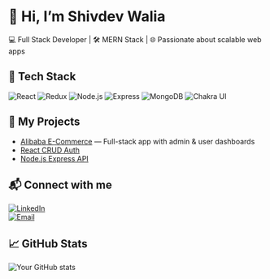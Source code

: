 # 👋 Hi, I’m Shivdev Walia

💻 Full Stack Developer | 🛠 MERN Stack | 🌐 Passionate about scalable web apps

## 🔧 Tech Stack

![React](https://img.shields.io/badge/-React-20232A?style=for-the-badge&logo=react)
![Redux](https://img.shields.io/badge/-Redux-764ABC?style=for-the-badge&logo=redux)
![Node.js](https://img.shields.io/badge/-Node.js-339933?style=for-the-badge&logo=node.js)
![Express](https://img.shields.io/badge/-Express-black?style=for-the-badge&logo=express)
![MongoDB](https://img.shields.io/badge/-MongoDB-47A248?style=for-the-badge&logo=mongodb)
![Chakra UI](https://img.shields.io/badge/-Chakra%20UI-319795?style=for-the-badge&logo=chakra-ui)

## 🧰 My Projects

- [Alibaba E-Commerce](https://github.com/your-username/alibaba-project) — Full-stack app with admin & user dashboards
- [React CRUD Auth](https://github.com/your-username/react-crud-auth)
- [Node.js Express API](https://github.com/your-username/webapp-backend)

## 📬 Connect with me

[![LinkedIn](https://img.shields.io/badge/-LinkedIn-0077B5?style=flat&logo=linkedin)](https://www.linkedin.com/in/yourname)  
[![Email](https://img.shields.io/badge/-Email-D14836?style=flat&logo=gmail&logoColor=white)](mailto:your-email@gmail.com)

## 📈 GitHub Stats

![Your GitHub stats](https://github-readme-stats.vercel.app/api?username=shivdevwalia&show_icons=true&theme=radical)
